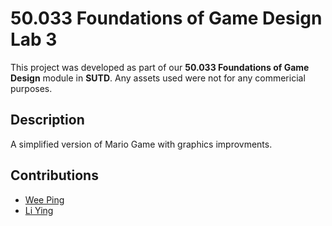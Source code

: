 # 50.033 Foundations of Game Design Lab 3

This project was developed as part of our **50.033 Foundations of Game Design** module in **SUTD**. Any assets used were not for any commericial purposes.
## Description
A simplified version of Mario Game with graphics improvments.
## Contributions

- [Wee Ping](https://github.com/GrimmWeeper)
- [Li Ying](https://github.com/liying-kwa)